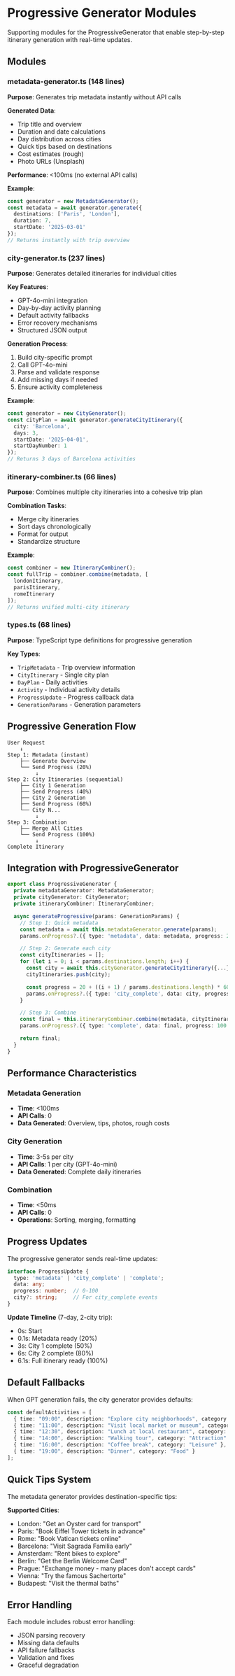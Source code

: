 # Progressive Generator Modules

Supporting modules for the ProgressiveGenerator that enable step-by-step itinerary generation with real-time updates.

## Modules

### metadata-generator.ts (148 lines)
**Purpose**: Generates trip metadata instantly without API calls

**Generated Data**:
- Trip title and overview
- Duration and date calculations
- Day distribution across cities
- Quick tips based on destinations
- Cost estimates (rough)
- Photo URLs (Unsplash)

**Performance**: <100ms (no external API calls)

**Example**:
```typescript
const generator = new MetadataGenerator();
const metadata = await generator.generate({
  destinations: ['Paris', 'London'],
  duration: 7,
  startDate: '2025-03-01'
});
// Returns instantly with trip overview
```

### city-generator.ts (237 lines)
**Purpose**: Generates detailed itineraries for individual cities

**Key Features**:
- GPT-4o-mini integration
- Day-by-day activity planning
- Default activity fallbacks
- Error recovery mechanisms
- Structured JSON output

**Generation Process**:
1. Build city-specific prompt
2. Call GPT-4o-mini
3. Parse and validate response
4. Add missing days if needed
5. Ensure activity completeness

**Example**:
```typescript
const generator = new CityGenerator();
const cityPlan = await generator.generateCityItinerary({
  city: 'Barcelona',
  days: 3,
  startDate: '2025-04-01',
  startDayNumber: 1
});
// Returns 3 days of Barcelona activities
```

### itinerary-combiner.ts (66 lines)
**Purpose**: Combines multiple city itineraries into a cohesive trip plan

**Combination Tasks**:
- Merge city itineraries
- Sort days chronologically
- Format for output
- Standardize structure

**Example**:
```typescript
const combiner = new ItineraryCombiner();
const fullTrip = combiner.combine(metadata, [
  londonItinerary,
  parisItinerary,
  romeItinerary
]);
// Returns unified multi-city itinerary
```

### types.ts (68 lines)
**Purpose**: TypeScript type definitions for progressive generation

**Key Types**:
- `TripMetadata` - Trip overview information
- `CityItinerary` - Single city plan
- `DayPlan` - Daily activities
- `Activity` - Individual activity details
- `ProgressUpdate` - Progress callback data
- `GenerationParams` - Generation parameters

## Progressive Generation Flow

```
User Request
    ↓
Step 1: Metadata (instant)
    ├── Generate Overview
    └── Send Progress (20%)
         ↓
Step 2: City Itineraries (sequential)
    ├── City 1 Generation
    ├── Send Progress (40%)
    ├── City 2 Generation
    ├── Send Progress (60%)
    └── City N...
         ↓
Step 3: Combination
    ├── Merge All Cities
    └── Send Progress (100%)
         ↓
Complete Itinerary
```

## Integration with ProgressiveGenerator

```typescript
export class ProgressiveGenerator {
  private metadataGenerator: MetadataGenerator;
  private cityGenerator: CityGenerator;
  private itineraryCombiner: ItineraryCombiner;

  async generateProgressive(params: GenerationParams) {
    // Step 1: Quick metadata
    const metadata = await this.metadataGenerator.generate(params);
    params.onProgress?.({ type: 'metadata', data: metadata, progress: 20 });

    // Step 2: Generate each city
    const cityItineraries = [];
    for (let i = 0; i < params.destinations.length; i++) {
      const city = await this.cityGenerator.generateCityItinerary({...});
      cityItineraries.push(city);

      const progress = 20 + ((i + 1) / params.destinations.length) * 60;
      params.onProgress?.({ type: 'city_complete', data: city, progress });
    }

    // Step 3: Combine
    const final = this.itineraryCombiner.combine(metadata, cityItineraries);
    params.onProgress?.({ type: 'complete', data: final, progress: 100 });

    return final;
  }
}
```

## Performance Characteristics

### Metadata Generation
- **Time**: <100ms
- **API Calls**: 0
- **Data Generated**: Overview, tips, photos, rough costs

### City Generation
- **Time**: 3-5s per city
- **API Calls**: 1 per city (GPT-4o-mini)
- **Data Generated**: Complete daily itineraries

### Combination
- **Time**: <50ms
- **API Calls**: 0
- **Operations**: Sorting, merging, formatting

## Progress Updates

The progressive generator sends real-time updates:

```typescript
interface ProgressUpdate {
  type: 'metadata' | 'city_complete' | 'complete';
  data: any;
  progress: number;  // 0-100
  city?: string;     // For city_complete events
}
```

**Update Timeline** (7-day, 2-city trip):
- 0s: Start
- 0.1s: Metadata ready (20%)
- 3s: City 1 complete (50%)
- 6s: City 2 complete (80%)
- 6.1s: Full itinerary ready (100%)

## Default Fallbacks

When GPT generation fails, the city generator provides defaults:

```typescript
const defaultActivities = [
  { time: "09:00", description: "Explore city neighborhoods", category: "Leisure" },
  { time: "11:00", description: "Visit local market or museum", category: "Attraction" },
  { time: "12:30", description: "Lunch at local restaurant", category: "Food" },
  { time: "14:00", description: "Walking tour", category: "Attraction" },
  { time: "16:00", description: "Coffee break", category: "Leisure" },
  { time: "19:00", description: "Dinner", category: "Food" }
];
```

## Quick Tips System

The metadata generator provides destination-specific tips:

**Supported Cities**:
- London: "Get an Oyster card for transport"
- Paris: "Book Eiffel Tower tickets in advance"
- Rome: "Book Vatican tickets online"
- Barcelona: "Visit Sagrada Familia early"
- Amsterdam: "Rent bikes to explore"
- Berlin: "Get the Berlin Welcome Card"
- Prague: "Exchange money - many places don't accept cards"
- Vienna: "Try the famous Sachertorte"
- Budapest: "Visit the thermal baths"

## Error Handling

Each module includes robust error handling:
- JSON parsing recovery
- Missing data defaults
- API failure fallbacks
- Validation and fixes
- Graceful degradation
